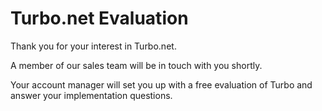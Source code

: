 # Turbo.net Evaluation

Thank you for your interest in Turbo.net. 

A member of our sales team will be in touch with you shortly.

Your account manager will set you up with a free evaluation of Turbo and answer your implementation questions.